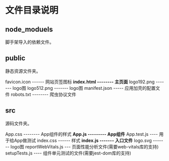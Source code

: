 # 文件目录说明
## node_moduels
脚手架导入的依赖文件。

## public
静态资源文件夹。

favicon.icon ------ 网站页签图标
**index.html -------- 主页面**
logo192.png ------- logo图
logo512.png ------- logo图
manifest.json ----- 应用加壳的配置文件
robots.txt -------- 爬虫协议文件



## src
源码文件夹。

App.css -------- App组件的样式
**App.js --------- App组件**
App.test.js ---- 用于给App做测试
index.css ------ 样式
**index.js ------- 入口文件**
logo.svg ------- logo图
reportWebVitals.js --- 页面性能分析文件(需要web-vitals库的支持)
setupTests.js ---- 组件单元测试的文件(需要jest-dom库的支持)